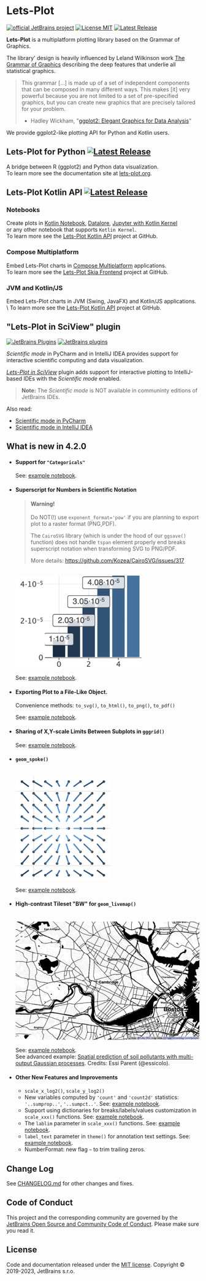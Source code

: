 # Lets-Plot

[![official JetBrains project](http://jb.gg/badges/official-flat-square.svg)](https://confluence.jetbrains.com/display/ALL/JetBrains+on+GitHub)
[![License MIT](https://img.shields.io/badge/License-MIT-yellow.svg)](https://raw.githubusercontent.com/JetBrains/lets-plot-kotlin/master/LICENSE)
[![Latest Release](https://img.shields.io/github/v/release/JetBrains/lets-plot)](https://github.com/JetBrains/lets-plot-kotlin/releases/latest)


**Lets-Plot** is a multiplatform plotting library based on the Grammar of Graphics. 

The library' design is heavily influenced by Leland Wilkinson work [The Grammar of Graphics](https://www.goodreads.com/book/show/2549408.The_Grammar_of_Graphics) describing the deep features that underlie all statistical graphics.

> This grammar [...] is made up of a set of independent components that can be composed in many different ways. This makes [it] very powerful because you are not limited to a set of pre-specified graphics, but you can create new graphics that are precisely tailored for your problem.
> - Hadley Wickham, "[ggplot2: Elegant Graphics for Data Analysis](https://ggplot2-book.org/index.html)"

We provide ggplot2-like plotting API for Python and Kotlin users. 


## Lets-Plot for Python [![Latest Release](https://badge.fury.io/py/lets-plot.svg)](https://pypi.org/project/lets-plot)

A bridge between R (ggplot2) and Python data visualization. \
To learn more see the documentation site at [lets-plot.org](https://lets-plot.org).          


## Lets-Plot Kotlin API [![Latest Release](https://img.shields.io/github/v/release/JetBrains/lets-plot-kotlin)](https://github.com/JetBrains/lets-plot-kotlin/releases/latest)

### Notebooks
Create plots in [Kotlin Notebook](https://plugins.jetbrains.com/plugin/16340-kotlin-notebook),
[Datalore](https://datalore.jetbrains.com/report/static/HZqq77cegYd.E7get_WnChZ/aTA9lQnPkRwdCzT6uy95GZ), [Jupyter with Kotlin Kernel](https://github.com/Kotlin/kotlin-jupyter#readme) \
or any other notebook that supports `Kotlin Kernel`. \
To learn more see the [Lets-Plot Kotlin API](https://github.com/JetBrains/lets-plot-kotlin) project at GitHub.

### Compose Multiplatform
Embed Lets-Plot charts in [Compose Multiplatform](https://github.com/JetBrains/compose-multiplatform) applications. \
To learn more see the [Lets-Plot Skia Frontend](https://github.com/JetBrains/lets-plot-skia) project at GitHub.

### JVM and Kotlin/JS
Embed Lets-Plot charts in JVM (Swing, JavaFX) and Kotlin/JS applications. \ 
To learn more see the [Lets-Plot Kotlin API](https://github.com/JetBrains/lets-plot-kotlin) project at GitHub.

## "Lets-Plot in SciView" plugin

[![JetBrains Plugins](https://img.shields.io/jetbrains/plugin/v/14379-lets-plot-in-sciview.svg)](http://plugins.jetbrains.com/plugin/14379-lets-plot-in-sciview)
[![JetBrains plugins](https://img.shields.io/jetbrains/plugin/d/14379-lets-plot-in-sciview.svg)](http://plugins.jetbrains.com/plugin/14379-lets-plot-in-sciview)

*Scientific mode* in PyCharm and in IntelliJ IDEA provides support for interactive scientific computing and data visualization.

[*Lets-Plot in SciView*](https://plugins.jetbrains.com/plugin/14379-lets-plot-in-sciview) plugin adds 
support for interactive plotting to IntelliJ-based IDEs with the *Scientific mode* enabled.
 
>
> **Note:** The *Scientific mode* is NOT available in communinty editions of JetBrains IDEs. 
>

Also read:

- [Scientific mode in PyCharm](https://www.jetbrains.com/help/pycharm/matplotlib-support.html)
- [Scientific mode in IntelliJ IDEA](https://www.jetbrains.com/help/idea/matplotlib-support.html)

## What is new in 4.2.0

- #### Support for `"Categoricals"`

  See: [example notebook](https://nbviewer.jupyter.org/github/JetBrains/lets-plot/blob/master/docs/f-23f/factor_levels.ipynb).

- #### Superscript for Numbers in Scientific Notation

  > #### Warning!
  >
  > Do NOT(!) use `exponent_format='pow'` if you are planning to export plot to a raster format (PNG,PDF).
  >
  > The `CairoSVG` library (which is under the hood of our `ggsave()` function) does not handle `tspan` element properly end breaks superscript notation when transforming SVG to PNG/PDF.
  >
  > More details: https://github.com/Kozea/CairoSVG/issues/317

  <br>
  <img src="https://raw.githubusercontent.com/JetBrains/lets-plot/master/docs/f-23f/images/superscript.png" alt="f-23f/images/superscript.png" width="328" height="241">

  See: [example notebook](https://nbviewer.jupyter.org/github/JetBrains/lets-plot/blob/master/docs/f-23f/superscript_exponent.ipynb).

- #### Exporting Plot to a File-Like Object. <br>
  Convenience methods: `to_svg()`, `to_html()`, `to_png()`, `to_pdf()`

  See: [example notebook](https://nbviewer.jupyter.org/github/JetBrains/lets-plot/blob/master/docs/f-23f/new_export_methods.ipynb).

- #### Sharing of X,Y-scale Limits Between Subplots in `gggrid()`

  See: [example notebook](https://nbviewer.jupyter.org/github/JetBrains/lets-plot/blob/master/docs/f-23f/gggrid_scale_share.ipynb).

- #### `geom_spoke()`

  <br>
  <img src="https://raw.githubusercontent.com/JetBrains/lets-plot/master/docs/f-23f/images/geom_spoke.png" alt="f-23f/images/geom_spoke.png" width="248" height="272">

  See: [example notebook](https://nbviewer.org/github/JetBrains/lets-plot/blob/master/docs/f-23f/geom_spoke.ipynb).

- #### High-contrast Tileset "BW" for `geom_livemap()`

  <br>
  <img src="https://raw.githubusercontent.com/JetBrains/lets-plot/master/docs/f-23f/images/tileset_BW.png" alt="f-23f/images/tileset_BW.png" width="512" height="312">

  See: [example notebook](https://nbviewer.jupyter.org/github/JetBrains/lets-plot/blob/master/docs/f-23f/geom_livemap_bw_tiles.ipynb).<br>
  See advanced example: [Spatial prediction of soil pollutants with multi-output Gaussian processes](https://nextjournal.com/asmirnov-horis/spatial-prediction-of-soil-pollutants-with-multi-output-gaussian-processes?token=26GT2sBa3Ycw6LGZxqdTay). Credits: Essi Parent (@essicolo).
                                          
- #### Other New Features and Improvements

  - `scale_x_log2()`, `scale_y_log2()`
  - New variables computed by `'count'` and `'count2d'` statistics: `'..sumprop..'`, `'..sumpct..'`.
    See: [example notebook](https://nbviewer.jupyter.org/github/JetBrains/lets-plot/blob/master/docs/f-23f/new_stat_count_vars.ipynb).
  - Support using dictionaries for breaks/labels/values customization in `scale_xxx()` functions.
    See: [example notebook](https://nbviewer.jupyter.org/github/JetBrains/lets-plot/blob/master/docs/f-23f/scale_params_with_dict.ipynb).
  - The `lablim` parameter in `scale_xxx()` functions.
    See: [example notebook](https://nbviewer.jupyter.org/github/JetBrains/lets-plot/blob/master/docs/f-23f/scale_lablim.ipynb).
  - `label_text` parameter in `theme()` for annotation text settings.
    See: [example notebook](https://nbviewer.org/github/JetBrains/lets-plot/blob/master/docs/f-23f/theme_label_text.ipynb).
  - NumberFormat: new flag `~` to trim trailing zeros.


## Change Log

See [CHANGELOG.md](https://github.com/JetBrains/lets-plot/blob/master/CHANGELOG.md) for other changes and fixes.


## Code of Conduct

This project and the corresponding community are governed by the
[JetBrains Open Source and Community Code of Conduct](https://confluence.jetbrains.com/display/ALL/JetBrains+Open+Source+and+Community+Code+of+Conduct).
Please make sure you read it.


## License

Code and documentation released under the [MIT license](https://github.com/JetBrains/lets-plot/blob/master/LICENSE).
Copyright © 2019-2023, JetBrains s.r.o.
